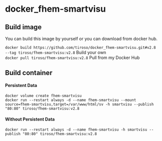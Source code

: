 <h1>docker_fhem-smartvisu</h1>
<h2>Build image</h2>
<p>You can build this image by yourself or you can download from docker hub.</p>
<p>
  <code>docker build https://github.com/tiroso/docker_fhem-smartvisu.git#v2.8 --tag tiroso/fhem-smartvisu:v2.8</code> Build your own<br>
  <code>docker pull tiroso/fhem-smartvisu:v2.8</code> Pull from my Docker Hub
</p>
<h2>Build container</h2>
<h4>Persistent Data</h4>
<p>
  <code>docker volume create fhem-smartvisu</code><br>
  <code>docker run --restart always -d --name fhem-smartvisu --mount source=fhem-smartvisu,target=/var/www/html/sv -h smartvisu --publish "80:80" tiroso/fhem-smartvisu:v2.8</code>
</p>
<h4>Without Persistent Data</h4>
<p>
  <code>docker run --restart always -d --name fhem-smartvisu -h smartvisu --publish "80:80" tiroso/fhem-smartvisu:v2.8</code>
</p>
